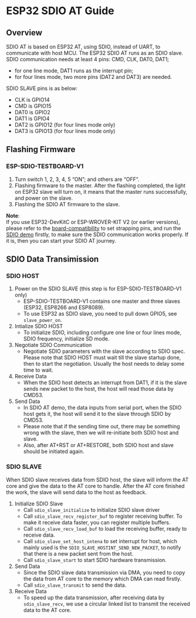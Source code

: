 ESP32 SDIO AT Guide 
=============

## Overview
SDIO AT is based on ESP32 AT, using SDIO, instead of UART, to communicate with host MCU. The ESP32 SDIO AT runs as an SDIO slave.   
SDIO communication needs at least 4 pins: CMD, CLK, DAT0, DAT1; 

* for one line mode, DAT1 runs as the interrupt pin; 
* for four lines mode, two more pins (DAT2 and DAT3) are needed.  

SDIO SLAVE pins is as below: 
 
 * CLK is GPIO14
 * CMD is GPIO15
 * DAT0 is GPIO2
 * DAT1 is GPIO4
 * DAT2 is GPIO12 (for four lines mode only)
 * DAT3 is GPIO13 (for four lines mode only)

## Flashing Firmware
### ESP-SDIO-TESTBOARD-V1

1. Turn switch 1, 2, 3, 4, 5 “ON”; and others are “OFF”. 
2. Flashing firmware to the master. After the flashing completed, the light on ESP32 slave will turn on, it means that the master runs successfully, and power on the slave.
3. Flashing the SDIO AT firmware to the slave.

**Note**:  
If you use ESP32-DevKitC or ESP-WROVER-KIT V2 (or earlier versions), please refer to the [board-compatibility](https://github.com/espressif/esp-idf/tree/master/examples/peripherals/sdio#board-compatibility) to set strapping pins, and run the [SDIO demo](https://github.com/espressif/esp-idf/tree/master/examples/peripherals/sdio) firstly, to make sure the SDIO communication works properly. If it is, then you can start your SDIO AT journey.

## SDIO Data Transimission

### SDIO HOST 

1. Power on the SDIO SLAVE (this step is for ESP-SDIO-TESTBOARD-V1 only)  
    * ESP-SDIO-TESTBOARD-V1 contains one master and three slaves (ESP32, ESP8266 and ESP8089). 
    * To use ESP32 as SDIO slave, you need to pull down GPIO5, see `slave_power_on`.
2. Intialize SDIO HOST  
    * To initialize SDIO, including configure one line or four lines mode, SDIO frequency, initialize SD mode.
3. Negotiate SDIO Communication  
    * Negotiate SDIO parameters with the slave according to SDIO spec. Please note that SDIO HOST must wait till the slave startup done, then to start the negotiation. Usually the host needs to delay some time to wait.
4. Receive Data  
    * When the SDIO host detects an interrupt from DAT1, if it is the slave sends new packet to the host, the host will read those data by CMD53.
5. Send Data  
    * In SDIO AT demo, the data inputs from serial port, when the SDIO host gets it, the host will send it to the slave through SDIO by CMD53. 
    * Please note that if the sending time out, there may be something wrong with the slave, then we will re-initiate both SDIO host and slave. 
    * Also, after AT+RST or AT+RESTORE, both SDIO host and slave should be initiated again.

### SDIO SLAVE

​When SDIO slave receives data from SDIO host, the slave will inform the AT core and give the data to the AT core to handle. After the AT core finished the work, the slave will send data to the host as feedback.

1. Initialize SDIO Slave
    * Call `sdio_slave_initialize` to initialize SDIO slave driver
    * Call `sdio_slave_recv_register_buf` to register receiving buffer. To make it receive data faster, you can register multiple buffers.
    * Call `sdio_slave_recv_load_buf` to load the receiving buffer, ready to receive data.
    * Call `sdio_slave_set_host_intena` to set interrupt for host, which mainly used is the `SDIO_SLAVE_HOSTINT_SEND_NEW_PACKET`, to notify that there is a new packet sent from the host.
    * Call `sdio_slave_start` to start SDIO hardware transmission.
2. Send Data
    * Since the SDIO slave data transmission via DMA, you need to copy the data from AT core to the memory which DMA can read firstly.
    * Call `sdio_slave_transmit` to send the data.
3. Receive Data
    * To speed up the data transmission, after receiving data by `sdio_slave_recv`, we use a circular linked list to transmit the received data to the AT core.

